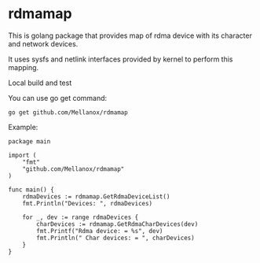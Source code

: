 # rdmamap

This is golang package that provides map of rdma device with its character and network devices.

It uses sysfs and netlink interfaces provided by kernel to perform this mapping.

Local build and test

You can use go get command:
```
go get github.com/Mellanox/rdmamap
```

Example:

```
package main

import (
    "fmt"
    "github.com/Mellanox/rdmamap"
)

func main() {
	rdmaDevices := rdmamap.GetRdmaDeviceList()
	fmt.Println("Devices: ", rdmaDevices)
  
	for _, dev := range rdmaDevices {
		charDevices := rdmamap.GetRdmaCharDevices(dev)
		fmt.Printf("Rdma device: = %s", dev)
		fmt.Println(" Char devices: = ", charDevices)
	}
}

```
